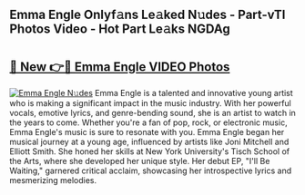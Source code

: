 ## Emma Engle Onlyf𝚊ns Le𝚊ked N𝚞des - Part-vTI Photos Video - Hot Part Le𝚊ks NGDAg

# <h2><a href="http://ab68597.deff.icu/?id=Emma+Engle">🔗 New 👉🔴 Emma Engle VIDEO Photos</a></h2>

[![Emma Engle N𝚞des](https://i.imgur.com/rIISA9y.gif)](http://ab68597.deff.icu/?id=Emma+Engle)
Emma Engle is a talented and innovative young artist who is making a significant impact in the music industry. With her powerful vocals, emotive lyrics, and genre-bending sound, she is an artist to watch in the years to come. Whether you're a fan of pop, rock, or electronic music, Emma Engle's music is sure to resonate with you. Emma Engle began her musical journey at a young age, influenced by artists like Joni Mitchell and Elliott Smith. She honed her skills at New York University's Tisch School of the Arts, where she developed her unique style. Her debut EP, "I'll Be Waiting," garnered critical acclaim, showcasing her introspective lyrics and mesmerizing melodies.
